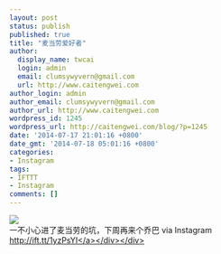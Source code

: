 ```yaml
---
layout: post
status: publish
published: true
title: "麦当劳爱好者"
author:
  display_name: twcai
  login: admin
  email: clumsywyvern@gmail.com
  url: http://www.caitengwei.com
author_login: admin
author_email: clumsywyvern@gmail.com
author_url: http://www.caitengwei.com
wordpress_id: 1245
wordpress_url: http://caitengwei.com/blog/?p=1245
date: '2014-07-17 21:01:16 +0800'
date_gmt: '2014-07-18 05:01:16 +0800'
categories:
- Instagram
tags:
- IFTTT
- Instagram
comments: []
---
```

<div><img src='http:&#47;&#47;scontent-a.cdninstagram.com&#47;hphotos-xfp1&#47;t51.2885-15&#47;10549651_509001539246718_657933534_n.jpg' style='max-width:600px;' &#47;><br&#47;>
<div>一不小心进了麦当劳的坑，下周再来个乔巴 via Instagram <a href="http:&#47;&#47;ift.tt&#47;1yzPsYI">http:&#47;&#47;ift.tt&#47;1yzPsYI<&#47;a><&#47;div><&#47;div></p>
